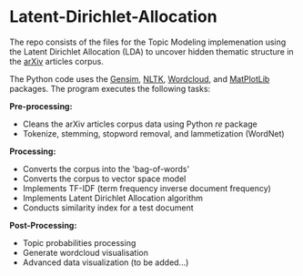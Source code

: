 # Latent-Dirichlet-Allocation

The repo consists of the files for the Topic Modeling implemenation using the Latent Dirichlet Allocation (LDA) to uncover hidden thematic structure in the [arXiv](http://www.arxiv.org) articles corpus.  

The Python code uses the [Gensim](https://radimrehurek.com/gensim/), [NLTK](http://www.nltk.org/), [Wordcloud](https://github.com/amueller/word_cloud), and [MatPlotLib](http://matplotlib.org/) packages. The program executes the following tasks:  

**Pre-processing:**   
*  Cleans the arXiv articles corpus data using Python *re* package   
*  Tokenize, stemming, stopword removal, and lammetization (WordNet) 

**Processing:**  
*  Converts the corpus into the 'bag-of-words'
*  Converts the corpus to vector space model
*  Implements TF-IDF (term frequency inverse document frequency)
*  Implements Latent Dirichlet Allocation algorithm
*  Conducts similarity index for a test document  

**Post-Processing:**  
*  Topic probabilities processing
*  Generate wordcloud visualisation
*  Advanced data visualization (to be added...)
